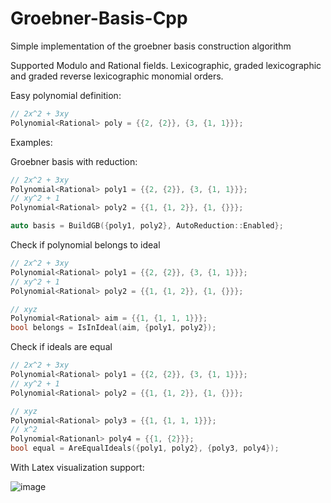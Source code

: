 # Groebner-Basis-Cpp
Simple implementation of the groebner basis construction algorithm

Supported Modulo and Rational fields. Lexicographic, graded lexicographic and graded reverse lexicographic monomial orders. 

Easy polynomial definition:
```cpp
// 2x^2 + 3xy
Polynomial<Rational> poly = {{2, {2}}, {3, {1, 1}}};
```

Examples:

Groebner basis with reduction:
```cpp
// 2x^2 + 3xy
Polynomial<Rational> poly1 = {{2, {2}}, {3, {1, 1}}};
// xy^2 + 1
Polynomial<Rational> poly2 = {{1, {1, 2}}, {1, {}}};

auto basis = BuildGB({poly1, poly2}, AutoReduction::Enabled};
```

Check if polynomial belongs to ideal
```cpp
// 2x^2 + 3xy
Polynomial<Rational> poly1 = {{2, {2}}, {3, {1, 1}}};
// xy^2 + 1
Polynomial<Rational> poly2 = {{1, {1, 2}}, {1, {}}};

// xyz
Polynomial<Rational> aim = {{1, {1, 1, 1}}};
bool belongs = IsInIdeal(aim, {poly1, poly2});
```

Check if ideals are equal
```cpp
// 2x^2 + 3xy
Polynomial<Rational> poly1 = {{2, {2}}, {3, {1, 1}}};
// xy^2 + 1
Polynomial<Rational> poly2 = {{1, {1, 2}}, {1, {}}};

// xyz
Polynomial<Rational> poly3 = {{1, {1, 1, 1}}};
// x^2
Polynomial<Rationanl> poly4 = {{1, {2}}};
bool equal = AreEqualIdeals({poly1, poly2}, {poly3, poly4});
```

With Latex visualization support:

![image](https://github.com/DonnyTheTalker/Groebner-Basis-Cpp/assets/62959945/9cade9dc-67d4-4af6-9182-b5b7d8590a2b)
